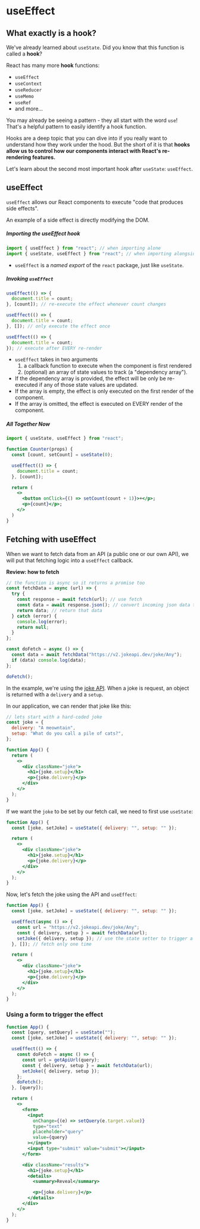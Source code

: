 # useEffect

## What exactly is a hook?

We've already learned about `useState`. Did you know that this function is called a **hook**?

React has many more **hook** functions:

- `useEffect`
- `useContext`
- `useReducer`
- `useMemo`
- `useRef`
- and more...

You may already be seeing a pattern - they all start with the word `use`! That's a helpful pattern to easily identify a hook function.

Hooks are a deep topic that you can dive into if you really want to understand how they work under the hood. But the short of it is that **hooks allow us to control how our components interact with React's re-rendering features.**

Let's learn about the second most important hook after `useState`: `useEffect`.

## useEffect

`useEffect` allows our React components to execute "code that produces side effects".

An example of a side effect is directly modifying the DOM.

##### Importing the useEffect hook

```jsx
import { useEffect } from "react"; // when importing alone
import { useState, useEffect } from "react"; // when importing alongside other named exports
```

- `useEffect` is a _named export_ of the `react` package, just like `useState`.

##### Invoking `useEffect`

```jsx
useEffect(() => {
  document.title = count;
}, [count]); // re-execute the effect whenever count changes

useEffect(() => {
  document.title = count;
}, []); // only execute the effect once

useEffect(() => {
  document.title = count;
}); // execute after EVERY re-render
```

- `useEffect` takes in two arguments
  1. a callback function to execute when the component is first rendered
  2. (optional) an array of state values to track (a "dependency array").
- If the dependency array is provided, the effect will be only be re-executed if any of those state values are updated.
- If the array is empty, the effect is only executed on the first render of the component.
- If the array is omitted, the effect is executed on EVERY render of the component.

##### All Together Now

```jsx
import { useState, useEffect } from "react";

function Counter(props) {
  const [count, setCount] = useState(0);

  useEffect(() => {
    document.title = count;
  }, [count]);

  return (
    <>
      <button onClick={() => setCount(count + 1)}>+</p>;
      <p>{count}</p>;
    </>
  )
}
```

## Fetching with useEffect

When we want to fetch data from an API (a public one or our own API), we will put that fetching logic into a `useEffect` callback.

**Review: how to fetch**

```js
// the function is async so it returns a promise too
const fetchData = async (url) => {
  try {
    const response = await fetch(url); // use fetch
    const data = await response.json(); // convert incoming json data to js object
    return data; // return that data
  } catch (error) {
    console.log(error);
    return null;
  }
};

const doFetch = async () => {
  const data = await fetchData("https://v2.jokeapi.dev/joke/Any");
  if (data) console.log(data);
};

doFetch();
```

In the example, we're using the [joke API](https://sv443.net/jokeapi/v2/). When a joke is request, an object is returned with a `delivery` and a `setup`.

In our application, we can render that joke like this:

```jsx
// lets start with a hard-coded joke
const joke = {
  delivery: "A meowntain",
  setup: "What do you call a pile of cats?",
};

function App() {
  return (
    <>
      <div className="joke">
        <h1>{joke.setup}</h1>
        <p>{joke.delivery}</p>
      </div>
    </>
  );
}
```

If we want the `joke` to be set by our fetch call, we need to first use `useState`:

```jsx
function App() {
  const [joke, setJoke] = useState({ delivery: "", setup: "" });

  return (
    <>
      <div className="joke">
        <h1>{joke.setup}</h1>
        <p>{joke.delivery}</p>
      </div>
    </>
  );
}
```

Now, let's fetch the joke using the API and `useEffect`:

```jsx
function App() {
  const [joke, setJoke] = useState({ delivery: "", setup: "" });

  useEffect(async () => {
    const url = "https://v2.jokeapi.dev/joke/Any";
    const { delivery, setup } = await fetchData(url);
    setJoke({ delivery, setup }); // use the state setter to trigger a re-render
  }, []); // fetch only one time

  return (
    <>
      <div className="joke">
        <h1>{joke.setup}</h1>
        <p>{joke.delivery}</p>
      </div>
    </>
  );
}
```

### Using a form to trigger the effect

```jsx
function App() {
  const [query, setQuery] = useState("");
  const [joke, setJoke] = useState({ delivery: "", setup: "" });

  useEffect(() => {
    const doFetch = async () => {
      const url = getApiUrl(query);
      const { delivery, setup } = await fetchData(url);
      setJoke({ delivery, setup });
    };
    doFetch();
  }, [query]);

  return (
    <>
      <form>
        <input
          onChange={(e) => setQuery(e.target.value)}
          type="text"
          placeholder="query"
          value={query}
        ></input>
        <input type="submit" value="submit"></input>
      </form>

      <div className="results">
        <h1>{joke.setup}</h1>
        <details>
          <summary>Reveal</summary>

          <p>{joke.delivery}</p>
        </details>
      </div>
    </>
  );
}
```
